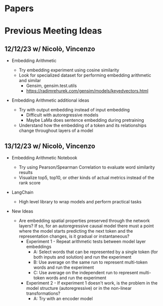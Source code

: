 # Papers

# Previous Meeting Ideas

## 12/12/23 w/ Nicolò, Vincenzo

- Embedding Arithmetic
    - Try embedding experiment using cosine similarity
    - Look for specialized dataset for performing embedding arithmetic and similar
        - Gensim, gensim.test.utils
        - https://radimrehurek.com/gensim/models/keyedvectors.html

- Embedding Arithmetic additional ideas
    - Try with output embedding instead of input embedding
        - Difficult with autoregressive models
        - Maybe LaMa does sentence embedding during pretraining
    - Understand how the embedding of a token and its relationships change throughout layers of a model

## 13/12/23 w/ Nicolò, Vincenzo

- Embedding Arithmetic Notebook
    - Try using Pearson/Spearman Correlation to evaluate word similarity results
    - Visualize top5, top10, or other kinds of actual metrics instead of the rank score

- LangChain
    - High level library to wrap models and perform practical tasks

- New Ideas
    - Are embedding spatial properties preserved through the network layers? If so, for an autoregressive causal model there must a point where the model starts predicting the next token and the representation changes, is it gradual or instantaneous?
        - Experiment 1 - Repeat arithmetic tests between model layer embeddings
            - A: Select words that can be represented by a single token (for both inputs and solution) and run the experiment
            - B: Use average on the same run to represent multi-token words and run the experiment
            - C: Use average on the independent run to represent multi-token words and run the experiment
        - Experiment 2 - If experiment 1 doesn't work, is the problem in the model structure (autoregressive) or in the non-linear transformations?
            - A: Try with an encoder model

